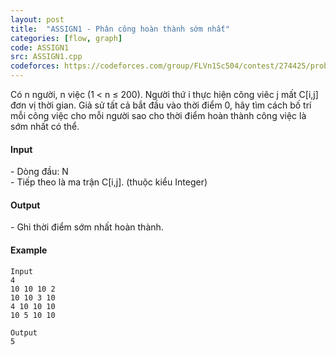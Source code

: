 ```yaml
---
layout: post
title:  "ASSIGN1 - Phân công hoàn thành sớm nhất"
categories: [flow, graph]
code: ASSIGN1
src: ASSIGN1.cpp
codeforces: https://codeforces.com/group/FLVn1Sc504/contest/274425/problem/I
---
```



Có n người, n việc (1 < n ≤ 200). Người thứ i thực hiện công viêc j mất C\[i,j\] đơn vị thời gian. Giả sử tất cả bắt đầu vào thời điểm 0, hãy tìm cách bố trí mỗi công việc cho mỗi người sao cho thời điểm hoàn thành công việc là sớm nhất có thể.

#### Input

\- Dòng đầu: N  
\- Tiếp theo là ma trận C\[i,j\]. (thuộc kiểu Integer)

#### Output

\- Ghi thời điểm sớm nhất hoàn thành.

#### Example

```
Input
4
10 10 10 2
10 10 3 10
4 10 10 10
10 5 10 10

Output
5
```

<!--more-->


